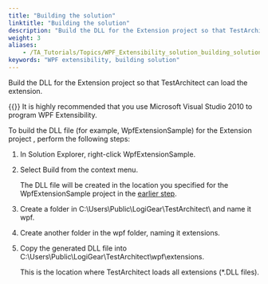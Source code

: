 ```yaml
--- 
title: "Building the solution"
linktitle: "Building the solution"
description: "Build the DLL for the Extension project so that TestArchitect can load the extension."
weight: 3
aliases: 
    - /TA_Tutorials/Topics/WPF_Extensibility_solution_building_solution.html
keywords: "WPF extensibility, building solution"
---
```


Build the DLL for the Extension project so that TestArchitect can load the extension.

{{<remember>}} It is highly recommended that you use Microsoft Visual Studio 2010 to program WPF Extensibility.

To build the DLL file \(for example, WpfExtensionSample\) for the Extension project , perform the following steps:

1.  In Solution Explorer, right-click WpfExtensionSample.

2.  Select Build from the context menu.

    The DLL file will be created in the location you specified for the WpfExtensionSample project in the [earlier step](/testarchitect-tutorial/part-3-extending-testarchitect/lesson-10-wpf-extensibility/scenario/wpf-extensibility-solution/creating-an-extension#step_z5w_p23_jm).

3.  Create a folder in C:\\Users\\Public\\LogiGear\\TestArchitect\\ and name it wpf.

4.  Create another folder in the wpf folder, naming it extensions.

5.  Copy the generated DLL file into C:\\Users\\Public\\LogiGear\\TestArchitect\\wpf\\extensions.

    This is the location where TestArchitect loads all extensions \(\*.DLL files\).




